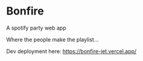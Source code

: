 # Bonfire
A spotify party web app

Where the people make the playlist...

Dev deployment here: https://bonfire-jet.vercel.app/
